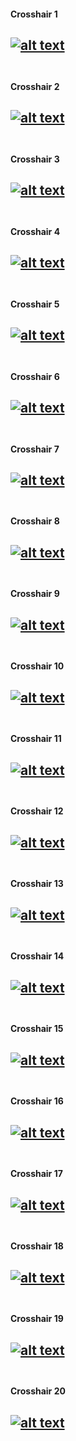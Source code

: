 [//]: # ()
[//]: # (http://github.com/your-rival/valorant-crosshairs)
[//]: # (A Collection of VALORANT crosshair settings.)
[//]: # ()

[//]: # (Crosshair Index)
[xhair1]: /crosshair01/preview.png "Crosshair 1 Preview"
[xhair2]: /crosshair&#32;02/preview.png "Crosshair 2 Preview"
[xhair3]: /crosshair&#32;03/preview.png "Crosshair 3 Preview"
[xhair4]: /crosshair&#32;04/preview.png "Crosshair 4 Preview"
[xhair5]: /crosshair&#32;05/preview.png "Crosshair 5 Preview"
[xhair6]: /crosshair&#32;06/preview.png "Crosshair 6 Preview"
[xhair7]: /crosshair&#32;07/preview.png "Crosshair 7 Preview"
[xhair8]: /crosshair&#32;08/preview.png "Crosshair 8 Preview"
[xhair9]: /crosshair&#32;09/preview.png "Crosshair 9 Preview"
[xhair10]: /crosshair&#32;10/preview.png "Crosshair 10 Preview"
[xhair11]: /crosshair&#32;11/preview.png "Crosshair 11 Preview"
[xhair12]: /crosshair&#32;12/preview.png "Crosshair 12 Preview"
[xhair13]: /crosshair&#32;13/preview.png "Crosshair 13 Preview"
[xhair14]: /crosshair&#32;14/preview.png "Crosshair 14 Preview"
[xhair15]: /crosshair&#32;15/preview.png "Crosshair 15 Preview"
[xhair16]: /crosshair&#32;16/preview.png "Crosshair 16 Preview"
[xhair17]: /crosshair&#32;17/preview.png "Crosshair 17 Preview"
[xhair18]: /crosshair&#32;18/preview.png "Crosshair 18 Preview"
[xhair19]: /crosshair&#32;19/preview.png "Crosshair 19 Preview"
[xhair20]: /crosshair&#32;20/preview.png "Crosshair 20 Preview"

[//]: # (Crosshair Listing)

#### Crosshair 1
[![alt text][xhair1]](crosshair01.png) <br> <br>
---
#### Crosshair 2
[![alt text][xhair2]](crosshair&#32;02) <br> <br>
---
#### Crosshair 3
[![alt text][xhair3]](crosshair&#32;03) <br> <br>
---
#### Crosshair 4
[![alt text][xhair4]](crosshair&#32;04) <br> <br>
---
#### Crosshair 5
[![alt text][xhair5]](crosshair&#32;05) <br> <br>
---
#### Crosshair 6
[![alt text][xhair6]](crosshair&#32;06) <br> <br>
---
#### Crosshair 7
[![alt text][xhair7]](crosshair&#32;07) <br> <br>
---
#### Crosshair 8
[![alt text][xhair8]](crosshair&#32;08) <br> <br>
---
#### Crosshair 9
[![alt text][xhair9]](crosshair&#32;09) <br> <br>
---
#### Crosshair 10
[![alt text][xhair10]](crosshair&#32;10) <br> <br>
---
#### Crosshair 11
[![alt text][xhair11]](crosshair&#32;11) <br> <br>
---
#### Crosshair 12
[![alt text][xhair12]](crosshair&#32;12) <br> <br>
---
#### Crosshair 13
[![alt text][xhair13]](crosshair&#32;13) <br> <br>
---
#### Crosshair 14
[![alt text][xhair14]](crosshair&#32;14) <br> <br>
---
#### Crosshair 15
[![alt text][xhair15]](crosshair&#32;15) <br> <br>
---
#### Crosshair 16
[![alt text][xhair16]](crosshair&#32;16) <br> <br>
---
#### Crosshair 17
[![alt text][xhair17]](crosshair&#32;17) <br> <br>
---
#### Crosshair 18
[![alt text][xhair18]](crosshair&#32;18) <br> <br>
---
#### Crosshair 19
[![alt text][xhair19]](crosshair&#32;19) <br> <br>
---
#### Crosshair 20
[![alt text][xhair20]](crosshair&#32;20) <br> <br>
---
